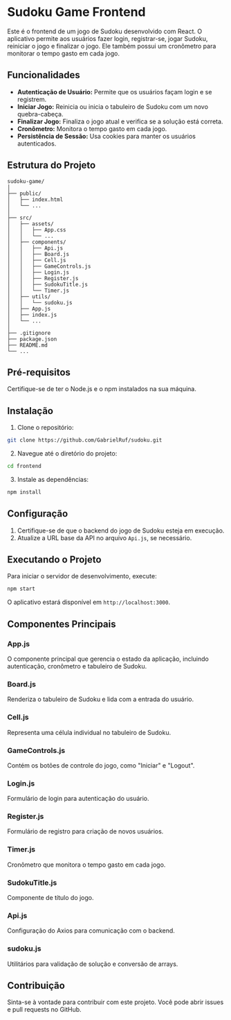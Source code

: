 # Sudoku Game Frontend

Este é o frontend de um jogo de Sudoku desenvolvido com React. O aplicativo permite aos usuários fazer login, registrar-se, jogar Sudoku, reiniciar o jogo e finalizar o jogo. Ele também possui um cronômetro para monitorar o tempo gasto em cada jogo.

## Funcionalidades

- **Autenticação de Usuário:** Permite que os usuários façam login e se registrem.
- **Iniciar Jogo:** Reinicia ou inicia o tabuleiro de Sudoku com um novo quebra-cabeça.
- **Finalizar Jogo:** Finaliza o jogo atual e verifica se a solução está correta.
- **Cronômetro:** Monitora o tempo gasto em cada jogo.
- **Persistência de Sessão:** Usa cookies para manter os usuários autenticados.

## Estrutura do Projeto

```
sudoku-game/
│
├── public/
│   ├── index.html
│   └── ...
│
├── src/
│   ├── assets/
│   │   ├── App.css
│   │   └── ...
│   ├── components/
│   │   ├── Api.js
│   │   ├── Board.js
│   │   ├── Cell.js
│   │   ├── GameControls.js
│   │   ├── Login.js
│   │   ├── Register.js
│   │   ├── SudokuTitle.js
│   │   └── Timer.js
│   ├── utils/
│   │   └── sudoku.js
│   ├── App.js
│   ├── index.js
│   └── ...
│
├── .gitignore
├── package.json
├── README.md
└── ...
```

## Pré-requisitos

Certifique-se de ter o Node.js e o npm instalados na sua máquina.

## Instalação

1. Clone o repositório:

```bash
git clone https://github.com/GabrielRuf/sudoku.git
```

2. Navegue até o diretório do projeto:

```bash
cd frontend
```

3. Instale as dependências:

```bash
npm install
```

## Configuração

1. Certifique-se de que o backend do jogo de Sudoku esteja em execução.
2. Atualize a URL base da API no arquivo `Api.js`, se necessário.

## Executando o Projeto

Para iniciar o servidor de desenvolvimento, execute:

```bash
npm start
```

O aplicativo estará disponível em `http://localhost:3000`.

## Componentes Principais

### App.js

O componente principal que gerencia o estado da aplicação, incluindo autenticação, cronômetro e tabuleiro de Sudoku.

### Board.js

Renderiza o tabuleiro de Sudoku e lida com a entrada do usuário.

### Cell.js

Representa uma célula individual no tabuleiro de Sudoku.

### GameControls.js

Contém os botões de controle do jogo, como "Iniciar" e "Logout".

### Login.js

Formulário de login para autenticação do usuário.

### Register.js

Formulário de registro para criação de novos usuários.

### Timer.js

Cronômetro que monitora o tempo gasto em cada jogo.

### SudokuTitle.js

Componente de título do jogo.

### Api.js

Configuração do Axios para comunicação com o backend.

### sudoku.js

Utilitários para validação de solução e conversão de arrays.

## Contribuição

Sinta-se à vontade para contribuir com este projeto. Você pode abrir issues e pull requests no GitHub.
